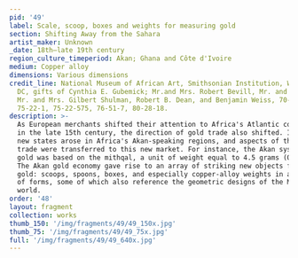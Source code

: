 ```yaml
---
pid: '49'
label: Scale, scoop, boxes and weights for measuring gold
section: Shifting Away from the Sahara
artist_maker: Unknown
_date: 18th—late 19th century
region_culture_timeperiod: Akan; Ghana and Côte d'Ivoire
medium: Copper alloy
dimensions: Various dimensions
credit_line: National Museum of African Art, Smithsonian Institution, Washington,
  DC, gifts of Cynthia E. Gubemick; Mr.and Mrs. Robert Bevill, Mr. and Mrs. Alan Bresler,
  Mr. and Mrs. Gilbert Shulman, Robert B. Dean, and Benjamin Weiss, 70-20-54, 70-20-81,
  75-22-1, 75-22-575, 76-51-7, 80-28-18.
description: >-
  As European merchants shifted their attention to Africa's Atlantic coast
  in the late 15th century, the direction of gold trade also shifted. In response,
  new states arose in Africa's Akan-speaking regions, and aspects of the Saharan gold
  trade were transferred to this new market. For instance, the Akan system for weighing
  gold was based on the mithqal, a unit of weight equal to 4.5 grams (0.16 ounce).
  The Akan gold economy gave rise to an array of striking new objects for measuring
  gold: scoops, spoons, boxes, and especially copper-alloy weights in a great variety
  of forms, some of which also reference the geometric designs of the Muslim Saharan
  world.
order: '48'
layout: fragment
collection: works
thumb_150: '/img/fragments/49/49_150x.jpg'
thumb_75: '/img/fragments/49/49_75x.jpg'
full: '/img/fragments/49/49_640x.jpg'
---
```

